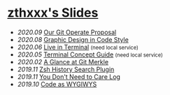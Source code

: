 # [zthxxx's Slides](https://slides.zthxxx.me)

<div class="scroll">

- *2020.09* [Our Git Operate Proposal](/present/git-operate-proposal)
- *2020.08* [Graphic Design in Code Style](/present/code-design-and-roast)
- *2020.06* [Live in Terminal](/present/live-in-terminal) <small>(need local service)</small>
- *2020.05* [Terminal Concept Guide](/present/terminal-glance) <small>(need local service)</small>
- *2020.02* [A Glance at Git Merkle](/present/git-merkle-glance)
- *2019.11* [Zsh History Search Plugin](https://zsh-history-enquirer.zthxxx.me)
- *2019.11* [You Don't Need to Care Log](https://dont-care-log.zthxxx.me)
- *2019.10* [Code as WYGIWYS](/present/code-as-wygiwys)

</div>

<style>
  .slide .content {
    justify-content: flex-start;
  }

  .slide .content::-webkit-scrollbar {
    display: none;
  }

  .content .scroll {
    max-height: 660px;
    overflow: scroll;
  }

  .content .scroll::-webkit-scrollbar {
    display: none;
  }

  .content h1 {
    margin-bottom: 0.2em;
  }

  .content em {
    display: inline-block;
    width: 4em;
    color: #aaa; 
    font-style: normal;
  }

  .content small {
    color: #777;
    font-size: 0.5em;
  }
</style>
